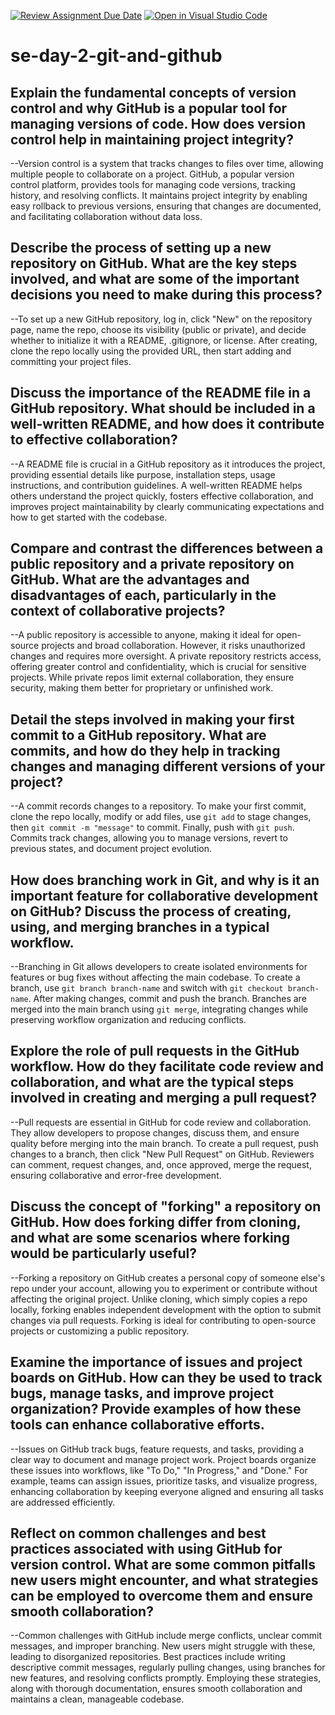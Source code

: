 [![Review Assignment Due Date](https://classroom.github.com/assets/deadline-readme-button-22041afd0340ce965d47ae6ef1cefeee28c7c493a6346c4f15d667ab976d596c.svg)](https://classroom.github.com/a/8wgCKhpZ)
[![Open in Visual Studio Code](https://classroom.github.com/assets/open-in-vscode-2e0aaae1b6195c2367325f4f02e2d04e9abb55f0b24a779b69b11b9e10269abc.svg)](https://classroom.github.com/online_ide?assignment_repo_id=15584225&assignment_repo_type=AssignmentRepo)
# se-day-2-git-and-github
## Explain the fundamental concepts of version control and why GitHub is a popular tool for managing versions of code. How does version control help in maintaining project integrity?

--Version control is a system that tracks changes to files over time, allowing multiple people to collaborate on a project. GitHub, a popular version control platform, provides tools for managing code versions, tracking history, and resolving conflicts. It maintains project integrity by enabling easy rollback to previous versions, ensuring that changes are documented, and facilitating collaboration without data loss.

## Describe the process of setting up a new repository on GitHub. What are the key steps involved, and what are some of the important decisions you need to make during this process?

--To set up a new GitHub repository, log in, click "New" on the repository page, name the repo, choose its visibility (public or private), and decide whether to initialize it with a README, .gitignore, or license. After creating, clone the repo locally using the provided URL, then start adding and committing your project files.

## Discuss the importance of the README file in a GitHub repository. What should be included in a well-written README, and how does it contribute to effective collaboration?

--A README file is crucial in a GitHub repository as it introduces the project, providing essential details like purpose, installation steps, usage instructions, and contribution guidelines. A well-written README helps others understand the project quickly, fosters effective collaboration, and improves project maintainability by clearly communicating expectations and how to get started with the codebase.

## Compare and contrast the differences between a public repository and a private repository on GitHub. What are the advantages and disadvantages of each, particularly in the context of collaborative projects?

--A public repository is accessible to anyone, making it ideal for open-source projects and broad collaboration. However, it risks unauthorized changes and requires more oversight. A private repository restricts access, offering greater control and confidentiality, which is crucial for sensitive projects. While private repos limit external collaboration, they ensure security, making them better for proprietary or unfinished work.

## Detail the steps involved in making your first commit to a GitHub repository. What are commits, and how do they help in tracking changes and managing different versions of your project?

--A commit records changes to a repository. To make your first commit, clone the repo locally, modify or add files, use `git add` to stage changes, then `git commit -m "message"` to commit. Finally, push with `git push`. Commits track changes, allowing you to manage versions, revert to previous states, and document project evolution.

## How does branching work in Git, and why is it an important feature for collaborative development on GitHub? Discuss the process of creating, using, and merging branches in a typical workflow.

--Branching in Git allows developers to create isolated environments for features or bug fixes without affecting the main codebase. To create a branch, use `git branch branch-name` and switch with `git checkout branch-name`. After making changes, commit and push the branch. Branches are merged into the main branch using `git merge`, integrating changes while preserving workflow organization and reducing conflicts.

## Explore the role of pull requests in the GitHub workflow. How do they facilitate code review and collaboration, and what are the typical steps involved in creating and merging a pull request?

--Pull requests are essential in GitHub for code review and collaboration. They allow developers to propose changes, discuss them, and ensure quality before merging into the main branch. To create a pull request, push changes to a branch, then click "New Pull Request" on GitHub. Reviewers can comment, request changes, and, once approved, merge the request, ensuring collaborative and error-free development.

## Discuss the concept of "forking" a repository on GitHub. How does forking differ from cloning, and what are some scenarios where forking would be particularly useful?

--Forking a repository on GitHub creates a personal copy of someone else's repo under your account, allowing you to experiment or contribute without affecting the original project. Unlike cloning, which simply copies a repo locally, forking enables independent development with the option to submit changes via pull requests. Forking is ideal for contributing to open-source projects or customizing a public repository.

## Examine the importance of issues and project boards on GitHub. How can they be used to track bugs, manage tasks, and improve project organization? Provide examples of how these tools can enhance collaborative efforts.

--Issues on GitHub track bugs, feature requests, and tasks, providing a clear way to document and manage project work. Project boards organize these issues into workflows, like "To Do," "In Progress," and "Done." For example, teams can assign issues, prioritize tasks, and visualize progress, enhancing collaboration by keeping everyone aligned and ensuring all tasks are addressed efficiently.

## Reflect on common challenges and best practices associated with using GitHub for version control. What are some common pitfalls new users might encounter, and what strategies can be employed to overcome them and ensure smooth collaboration?

--Common challenges with GitHub include merge conflicts, unclear commit messages, and improper branching. New users might struggle with these, leading to disorganized repositories. Best practices include writing descriptive commit messages, regularly pulling changes, using branches for new features, and resolving conflicts promptly. Employing these strategies, along with thorough documentation, ensures smooth collaboration and maintains a clean, manageable codebase.